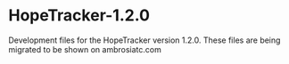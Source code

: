 # HopeTracker-1.2.0
Development files for the HopeTracker version 1.2.0. These files are being migrated to be shown on ambrosiatc.com
